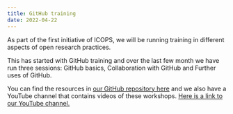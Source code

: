 ```yaml
---
title: GitHub training
date: 2022-04-22
---
```




<!--more-->

As part of the first initiative of ICOPS, we will be running training in different aspects of open research practices. 

This has started with GitHub training and over the last few month we have run three sessions: GitHub basics, Collaboration with GitHub and Further uses of GitHub.

You can find the resources in [our GitHub repository here](https://github.com/open-phytoliths/ICOPS-training-2022) and we also have a YouTube channel that contains videos of these workshops. [Here is a link to our YouTube channel.](https://www.youtube.com/channel/UCukf5wnApLug8bIZMJAhxOw)
